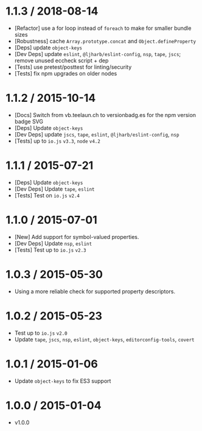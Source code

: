 # 1.1.3 / 2018-08-14

- [Refactor] use a for loop instead of `foreach` to make for smaller bundle sizes
- [Robustness] cache `Array.prototype.concat` and `Object.defineProperty`
- [Deps] update `object-keys`
- [Dev Deps] update `eslint`, `@ljharb/eslint-config`, `nsp`, `tape`, `jscs`; remove unused eccheck script + dep
- [Tests] use pretest/posttest for linting/security
- [Tests] fix npm upgrades on older nodes

# 1.1.2 / 2015-10-14

- [Docs] Switch from vb.teelaun.ch to versionbadg.es for the npm version badge SVG
- [Deps] Update `object-keys`
- [Dev Deps] update `jscs`, `tape`, `eslint`, `@ljharb/eslint-config`, `nsp`
- [Tests] up to `io.js` `v3.3`, `node` `v4.2`

# 1.1.1 / 2015-07-21

- [Deps] Update `object-keys`
- [Dev Deps] Update `tape`, `eslint`
- [Tests] Test on `io.js` `v2.4`

# 1.1.0 / 2015-07-01

- [New] Add support for symbol-valued properties.
- [Dev Deps] Update `nsp`, `eslint`
- [Tests] Test up to `io.js` `v2.3`

# 1.0.3 / 2015-05-30

- Using a more reliable check for supported property descriptors.

# 1.0.2 / 2015-05-23

- Test up to `io.js` `v2.0`
- Update `tape`, `jscs`, `nsp`, `eslint`, `object-keys`, `editorconfig-tools`, `covert`

# 1.0.1 / 2015-01-06

- Update `object-keys` to fix ES3 support

# 1.0.0 / 2015-01-04

- v1.0.0
